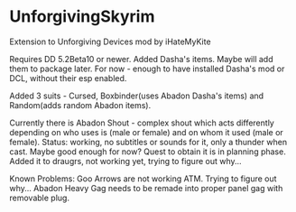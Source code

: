 # UnforgivingSkyrim
Extension to Unforgiving Devices mod by iHateMyKite

Requires DD 5.2Beta10 or newer.
Added Dasha's items. Maybe will add them to package later. 
For now - enough to have installed Dasha's mod or DCL, without their esp enabled.

Added 3 suits - Cursed, Boxbinder(uses Abadon Dasha's items) and Random(adds random Abadon items).

Currently there is Abadon Shout - complex shout which acts differently depending on who uses is (male or female) and on whom it used (male or female).
Status: working, no subtitles or sounds for it, only a thunder when cast. Maybe good enough for now?
Quest to obtain it is in planning phase.
Added it to draugrs, not working yet, trying to figure out why...

Known Problems:
Goo Arrows are not working ATM. Trying to figure out why...
Abadon Heavy Gag needs to be remade into proper panel gag with removable plug.
